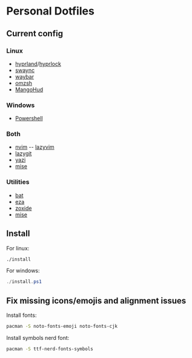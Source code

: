 # Personal Dotfiles

## Current config

### Linux

- [hyprland](https://github.com/hyprwm/Hyprland)/[hyprlock](https://github.com/hyprwm/hyprlock/)
- [swaync](https://github.com/ErikReider/SwayNotificationCenter)
- [waybar](https://github.com/Alexays/Waybar)
- [omzsh](https://github.com/ohmyzsh/ohmyzsh)
- [MangoHud](https://github.com/flightlessmango/MangoHud)

### Windows

- [Powershell](https://github.com/PowerShell/PowerShell)

### Both

- [nvim](https://github.com/neovim/neovim)
  -- [lazyvim](https://github.com/LazyVim/LazyVim)
- [lazygit](https://github.com/jesseduffield/lazygit)
- [yazi](https://github.com/sxyazi/yazi)
- [mise](https://github.com/mikefarah/mise)

### Utilities

- [bat](https://github.com/sharkdp/bat)
- [eza](https://github.com/eza-community/eza)
- [zoxide](https://github.com/ajeetdsouza/zoxide)
- [mise](https://github.com/jdx/mise)

## Install

For linux:

```sh
./install
```

For windows:

```powershell
./install.ps1
```

## Fix missing icons/emojis and alignment issues

Install fonts:

```sh
pacman -S noto-fonts-emoji noto-fonts-cjk
```

Install symbols nerd font:

```sh
pacman -S ttf-nerd-fonts-symbols
```
